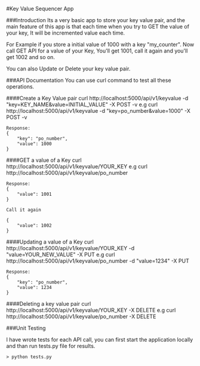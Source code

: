 #Key Value Sequencer App

###Introduction
Its a very basic app to store your key value pair, and the main feature of this app is that each time when you try to GET the value of your key, It will be incremented value each time.

For Example if you store a initial value of 1000 with a key "my_counter". Now call GET API for a value of your Key, You'll get 1001, call it again and you'll get 1002 and so on.

You can also Update or Delete your key value pair.


###API Documentation
You can use curl command to test all these operations.

####Create a Key Value pair
	curl http://localhost:5000/api/v1/keyvalue -d "key=KEY_NAME&value=INITIAL_VALUE" -X POST -v
	e.g
	curl http://localhost:5000/api/v1/keyvalue -d "key=po_number&value=1000" -X POST -v

	Response:
	{
	    "key": "po_number", 
	    "value": 1000
	}

####GET a value of a Key
	curl http://localhost:5000/api/v1/keyvalue/YOUR_KEY
	e.g
	curl http://localhost:5000/api/v1/keyvalue/po_number

	Response:
	{
		"value": 1001
	}

	Call it again

	{
		"value": 1002
	}	

####Updating a value of a Key
	curl http://localhost:5000/api/v1/keyvalue/YOUR_KEY -d "value=YOUR_NEW_VALUE" -X PUT
	e.g
	curl http://localhost:5000/api/v1/keyvalue/po_number -d "value=1234" -X PUT

	Response:
	{
		"key": "po_number",
		"value": 1234
	}
	
####Deleting a key value pair
	curl http://localhost:5000/api/v1/keyvalue/YOUR_KEY -X DELETE
	e.g
	curl http://localhost:5000/api/v1/keyvalue/po_number -X DELETE


###Unit Testing

I have wrote tests for each API call, you can first start the application locally and than run tests.py file for results.

	> python tests.py 